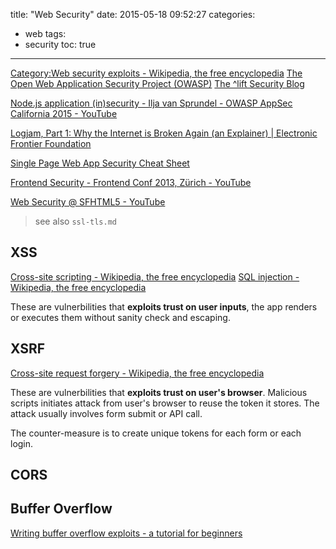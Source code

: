 title: "Web Security"
date: 2015-05-18 09:52:27
categories:
- web
tags:
- security
toc: true
---

[Category:Web security exploits - Wikipedia, the free encyclopedia](http://en.wikipedia.org/wiki/Category:Web_security_exploits)
[The Open Web Application Security Project (OWASP)](https://www.owasp.org/index.php/Main_Page)
[The ^lift Security Blog](https://blog.liftsecurity.io/)

[Node.js application (in)security - Ilja van Sprundel - OWASP AppSec California 2015 - YouTube](https://www.youtube.com/watch?v=4J6-IFqyBjY)

[Logjam, Part 1: Why the Internet is Broken Again (an Explainer) | Electronic Frontier Foundation](https://www.eff.org/deeplinks/2015/05/logjam-internet-breaks-again)

[Single Page Web App Security Cheat Sheet](https://github.com/eoftedal/writings/blob/master/published/javascript-security-cheat-sheet.md)

[Frontend Security - Frontend Conf 2013, Zürich - YouTube](https://www.youtube.com/watch?v=fYjO5pIY1mY)

[Web Security @ SFHTML5 - YouTube](https://www.youtube.com/playlist?list=PLOU2XLYxmsIIkEU3Z_xdVo9EADurbdxKa)

> see also `ssl-tls.md`

## XSS

[Cross-site scripting - Wikipedia, the free encyclopedia](http://en.wikipedia.org/wiki/Cross-site_scripting)
[SQL injection - Wikipedia, the free encyclopedia](http://en.wikipedia.org/wiki/SQL_injection)

These are vulnerbilities that **exploits trust on user inputs**, the app renders or executes them without sanity check and escaping.

## XSRF

[Cross-site request forgery - Wikipedia, the free encyclopedia](http://en.wikipedia.org/wiki/Cross-site_request_forgery)

These are vulnerbilities that **exploits trust on user's browser**. Malicious scripts initiates attack from user's browser to reuse the token it stores. The attack usually involves form submit or API call.

The counter-measure is to create unique tokens for each form or each login.

## CORS

## Buffer Overflow

[Writing buffer overflow exploits - a tutorial for beginners](http://www.eecis.udel.edu/~bmiller/cis459/2007s/readings/buff-overflow.html)

